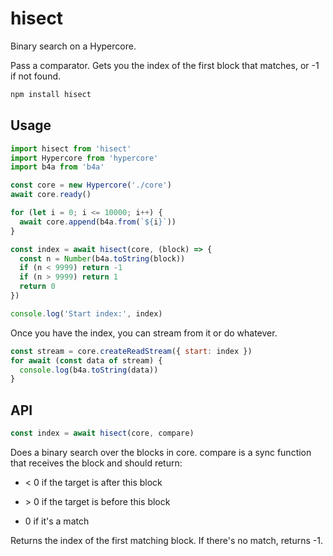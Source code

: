 # hisect

Binary search on a Hypercore.

Pass a comparator. Gets you the index of the first block that matches, or -1 if not found.

```js
npm install hisect
```

## Usage

```js
import hisect from 'hisect'
import Hypercore from 'hypercore'
import b4a from 'b4a'

const core = new Hypercore('./core')
await core.ready()

for (let i = 0; i <= 10000; i++) {
  await core.append(b4a.from(`${i}`))
}

const index = await hisect(core, (block) => {
  const n = Number(b4a.toString(block))
  if (n < 9999) return -1
  if (n > 9999) return 1
  return 0
})

console.log('Start index:', index)
```
Once you have the index, you can stream from it or do whatever.

```js
const stream = core.createReadStream({ start: index })
for await (const data of stream) {
  console.log(b4a.toString(data))
}
```

## API

```js
const index = await hisect(core, compare)
```
Does a binary search over the blocks in core. compare is a sync function that receives the block and should return:

- < 0 if the target is after this block

- \> 0 if the target is before this block

- 0 if it's a match

Returns the index of the first matching block. If there's no match, returns -1.